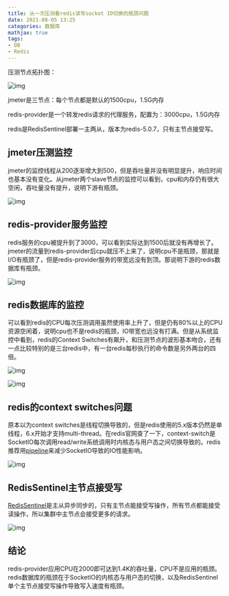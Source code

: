 ```yaml
---
title: 从一次压测看redis读写socket IO切换的瓶颈问题
date: 2021-08-05 13:25
categories: 数据库
mathjax: true
tags: 
- DB
- Redis
---
```


压测节点拓扑图：



![img](https://pic3.zhimg.com/80/v2-b7bbc1cddec470590a8a3d14b29e1906_1440w.jpg)

jmeter是三节点：每个节点都是默认的1500cpu，1.5G内存

redis-provider是一个转发redis请求的代理服务，配置为：3000cpu，1.5G内存

redis是RedisSentinel部署一主两从，版本为redis-5.0.7，只有主节点接受写。

## jmeter压测监控

jmeter的监控线程从200逐渐增大到500，但是吞吐量并没有明显提升，响应时间也基本没有变化。从jmeter两个slave节点的监控可以看到，cpu和内存仍有很大空闲，吞吐量没有提升，说明下游有瓶颈。

![img](https://pic3.zhimg.com/80/v2-157389d4f722a88249a8042577bc9f56_1440w.jpg)



## redis-provider服务监控

redis服务的cpu被提升到了3000，可以看到实际达到1500后就没有再增长了。jmeter的流量到redis-provider后cpu就压不上来了，说明cpu不是瓶颈，那就是I/O有瓶颈了，但是redis-provider服务的带宽远没有到顶。那说明下游的redis数据库有瓶颈。

![img](https://pic1.zhimg.com/80/v2-79667bc86f6ee9dd1a566a42b5343a70_1440w.jpg)



## redis数据库的监控

可以看到redis的CPU每次压测调用虽然使用率上升了，但是仍有80%以上的CPU资源空闲着，说明cpu也不是redis的瓶颈，IO带宽也远没有打满。但是从系统监控中看到，redis的Context Switches有飙升，和压测节点的波形基本吻合，还有一点比较特别的是三台redis中，有一台redis每秒执行的命令数是另外两台的四倍。

![img](https://pic2.zhimg.com/80/v2-a1f4e793686cb08c4ff4d2f0b22dd571_1440w.jpg)





![img](https://pic4.zhimg.com/80/v2-e1eb693fc1a03449118a86760dcb1797_1440w.jpg)



## redis的context switches问题

原本以为context switches是线程切换导致的，但是redis使用的5.x版本仍然是单线程，6.x开始才支持multi-thread。在redis官网查了一下，context-switch是SocketIO每次调用read/write系统调用时内核态与用户态之间切换导致的。redis推荐用[pipeline](https://link.zhihu.com/?target=https%3A//redis.io/topics/pipelining)来减少SocketIO导致的IO性能影响。



![img](https://pic3.zhimg.com/80/v2-3338790a68d1100714aba102e6637c5e_1440w.jpg)



## RedisSentinel主节点接受写

[RedisSentinel](https://link.zhihu.com/?target=https%3A//redis.io/topics/sentinel)是主从异步同步的，只有主节点能接受写操作，所有节点都能接受读操作，所以集群中主节点会接受更多的请求。

![img](https://pic2.zhimg.com/80/v2-cbaa6fdff836e06b9baee9f34f4131ad_1440w.jpg)



## 结论

redis-provider应用CPU在2000即可达到1.4K的吞吐量，CPU不是应用的瓶颈。redis数据库的瓶颈在于SocketIO的内核态与用户态的切换，以及RedisSentinel单个主节点接受写操作导致写入速度有瓶颈。
